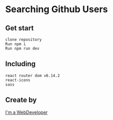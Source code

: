 # Searching Github Users

## Get start

    clone repository 
    Run npm i
    Run npm run dev

## Including

    react router dom v6.14.2
    react-icons
    sass

## Create by

[I'm a WebDeveloper](https://www.ella-rotari.com)
